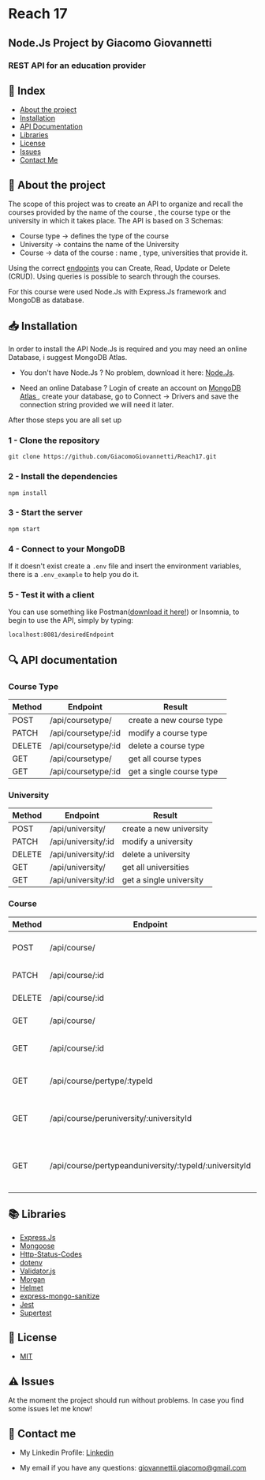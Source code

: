 # Reach 17

## Node.Js Project by Giacomo Giovannetti

### REST API for an education provider

## :bookmark_tabs: Index

- [About the project](#floppy_disk-about-the-project)
- [Installation](#inbox_tray-installation) 
- [API Documentation](#mag-api-documentation) 
- [Libraries](#books-libraries) 
- [License](#page_facing_up-license) 
- [Issues](#warning-issues) 
- [Contact Me](#email-contact-me)

## :floppy_disk: About the project
The scope of this project was to create an API to organize and recall the courses provided by the name of the course , the course type or the university in which it takes place. 
The API is based on 3 Schemas: 
- Course type -> defines the type of the course
- University -> contains the name of the University
- Course -> data of the course : name , type, universities that provide it. 

Using the correct [endpoints](#mag-api-documentation) you can Create, Read, Update or Delete (CRUD). Using queries is possible to search through the courses. 

For this course were used Node.Js with Express.Js framework and MongoDB as database. 


## :inbox_tray: Installation

In order to install the API Node.Js is required and you may need an online Database, i suggest MongoDB Atlas. 

- You don't have  Node.Js ? No problem, download it here: [Node.Js](https://nodejs.org/en/download).

- Need an online Database ? Login of create an account on [MongoDB Atlas ](https://www.mongodb.com/atlas/database), create your database, go to Connect -> Drivers and save the connection string provided we will need it later.

After those steps you are all set up

### 1 - Clone the repository 

```
git clone https://github.com/GiacomoGiovannetti/Reach17.git
```

### 2 -  Install the dependencies 

```
npm install
```

### 3 - Start the server

```
npm start
```

### 4 - Connect to your MongoDB 
If it doesn't exist create a `.env` file and insert the environment variables, there is a `.env_example` to help you do it. 

### 5 - Test it with a client
You can use something like Postman([download it here!](https://www.postman.com/downloads/)) or Insomnia, to begin to use the API, simply by typing: 
```
localhost:8081/desiredEndpoint
```

## :mag: API documentation
### Course Type

| Method | Endpoint | Result |
| ------ | -------- | ------ |
| POST| /api/coursetype/ | create a new course type | 
| PATCH | /api/coursetype/:id | modify a course type |
| DELETE | /api/coursetype/:id | delete a course type |
| GET | /api/coursetype/ | get all course types |
| GET | /api/coursetype/:id | get a single course type |

### University

| Method | Endpoint | Result |
| ------ | -------- | ------ |
| POST| /api/university/ | create a new university | 
| PATCH | /api/university/:id | modify a university |
| DELETE | /api/university/:id | delete a university |
| GET | /api/university/ | get all universities |
| GET | /api/university/:id | get a single university |

### Course

| Method | Endpoint | Result |
| ------ | -------- | ------ |
| POST| /api/course/ | create a new course | 
| PATCH | /api/course/:id | modify a course |
| DELETE | /api/course/:id | delete a course |
| GET | /api/course/ | get all courses |
| GET | /api/course/:id | get a single course |
| GET | /api/course/pertype/:typeId | get all courses of a type |
| GET | /api/course/peruniversity/:universityId | get all courses of a university |
| GET | /api/course/pertypeanduniversity/:typeId/:universityId | get all courses of a type in a university |

## :books: Libraries
- [Express.Js](https://expressjs.com/)
- [Mongoose](https://mongoosejs.com/)
- [Http-Status-Codes](https://github.com/prettymuchbryce/http-status-codes#readme)
- [dotenv](https://github.com/motdotla/dotenv#readme)
- [Validator.js](https://github.com/validatorjs/validator.js)
- [Morgan](https://github.com/expressjs/morgan#readme)
- [Helmet](https://helmetjs.github.io/)
- [express-mongo-sanitize](https://github.com/fiznool/express-mongo-sanitize#readme)
- [Jest](https://jestjs.io/)
- [Supertest](https://github.com/ladjs/supertest#readme)

## :page_facing_up: License

- [MIT](https://choosealicense.com/licenses/mit/)

## :warning: Issues

At the moment the project should run without problems. In case you find some issues let me know!


## :email: Contact me

- My Linkedin Profile: [Linkedin](https://www.linkedin.com/in/giacomogiovannetti/)

- My email if you have any questions: giovannettii.giacomo@gmail.com